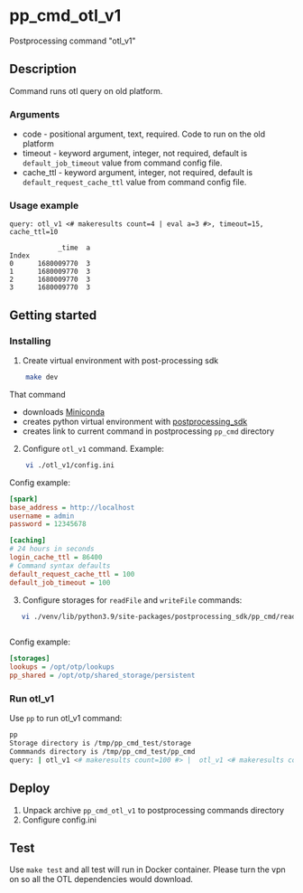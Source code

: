 # pp_cmd_otl_v1
Postprocessing command "otl_v1"
## Description
Command runs otl query on old platform. 


### Arguments
- code - positional argument, text, required. Code to run on the old platform
- timeout - keyword argument, integer, not required, default is `default_job_timeout` value from command config file.
- cache_ttl - keyword argument, integer, not required, default is `default_request_cache_ttl` value from command config file.

### Usage example
```
query: otl_v1 <# makeresults count=4 | eval a=3 #>, timeout=15, cache_ttl=10

            _time  a
Index               
0      1680009770  3
1      1680009770  3
2      1680009770  3
3      1680009770  3

```


## Getting started
### Installing
1. Create virtual environment with post-processing sdk 
```bash
    make dev
```
That command  
- downloads [Miniconda](https://docs.conda.io/en/latest/miniconda.html)
- creates python virtual environment with [postprocessing_sdk](https://github.com/ISGNeuroTeam/postprocessing_sdk)
- creates link to current command in postprocessing `pp_cmd` directory 

2. Configure `otl_v1` command. Example:  
```bash
    vi ./otl_v1/config.ini
```
Config example:  
```ini
[spark]
base_address = http://localhost
username = admin
password = 12345678

[caching]
# 24 hours in seconds
login_cache_ttl = 86400
# Command syntax defaults
default_request_cache_ttl = 100
default_job_timeout = 100
```

3. Configure storages for `readFile` and `writeFile` commands:  
```bash
   vi ./venv/lib/python3.9/site-packages/postprocessing_sdk/pp_cmd/readFile/config.ini
   
```
Config example:  
```ini
[storages]
lookups = /opt/otp/lookups
pp_shared = /opt/otp/shared_storage/persistent
```

### Run otl_v1
Use `pp` to run otl_v1 command:  
```bash
pp
Storage directory is /tmp/pp_cmd_test/storage
Commmands directory is /tmp/pp_cmd_test/pp_cmd
query: | otl_v1 <# makeresults count=100 #> |  otl_v1 <# makeresults count=1 #>
```
## Deploy
1. Unpack archive `pp_cmd_otl_v1` to postprocessing commands directory
2. Configure config.ini 

## Test
Use `make test` and all test will run in Docker container. Please turn the vpn on so all the OTL dependencies would download.